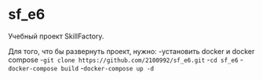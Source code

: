 # sf_e6
Учебный проект SkillFactory.

Для того, что бы развернуть проект, нужно:
  -установить docker и docker compose
  -`git clone https://github.com/2100992/sf_e6.git`
  -`cd sf_e6`
  -`docker-compose build`
  -`docker-compose up -d`

